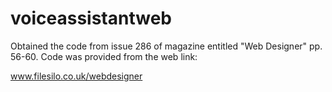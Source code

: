 # voiceassistantweb

Obtained the code from issue 286 of magazine entitled "Web Designer" pp. 56-60.  Code was provided from the web link:

www.filesilo.co.uk/webdesigner
